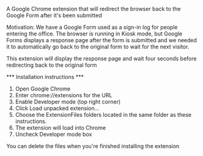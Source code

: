 A Google Chrome extension that will redirect the browser back to the Google Form after it's been submitted

Motivation:  We have a Google Form used as a sign-in log for people entering the office.  The browser is running in Kiosk mode, but Google Forms displays a response page after the form is submitted and we needed it to automatically go back to the original form to wait for the next visitor.

This extension will display the response page and wait four seconds before redirecting back to the original form

*** Installation instructions ***

1. Open Google Chrome
2. Enter chrome://extensions for the URL
3. Enable Developer mode (top right corner)
4. Click Load unpacked extension...
5. Choose the ExtensionFiles folders located in the same folder as 
   these instructions.
6. The extension will load into Chrome
7. Uncheck Developer mode box

You can delete the files when you're finished installing the extension

